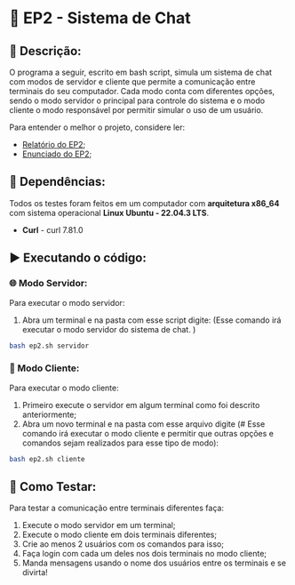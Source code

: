 # 💬 EP2 - Sistema de Chat 

## 📄 Descrição:
O programa a seguir, escrito em bash script, simula um sistema de chat com modos de servidor e cliente que permite a comunicação entre terminais do seu computador. Cada modo conta com diferentes opções, sendo o modo servidor o principal para controle do sistema e o modo cliente o modo responsável por permitir simular o uso de um usuário. 

Para entender o melhor o projeto, considere ler:
- [Relatório do EP2]();
- [Enunciado do EP2]();


## 🔗 Dependências:
Todos os testes foram feitos em um computador com **arquitetura x86_64** com sistema operacional **Linux Ubuntu - 22.04.3 LTS**.
- **Curl** - curl 7.81.0

## ▶️ Executando o código:
### 🌐 Modo Servidor:
Para executar o modo servidor:
1. Abra um terminal e na pasta com esse script digite: (Esse comando irá executar o modo servidor do sistema de chat.
)
```bash
bash ep2.sh servidor
```

### 👤 Modo Cliente:
Para executar o modo cliente:
1. Primeiro execute o servidor em algum terminal como foi descrito anteriormente;
2. Abra um novo terminal e na pasta com esse arquivo digite (# Esse comando irá executar o modo cliente e permitir que outras opções e comandos sejam realizados para esse tipo de modo):
```bash
bash ep2.sh cliente
```


## 🧪 Como Testar:
Para testar a comunicação entre terminais diferentes faça:
1. Execute o modo servidor em um terminal;
2. Execute o modo cliente em dois terminais diferentes;
3. Crie ao menos 2 usuários com os comandos para isso;
4. Faça login com cada um deles nos dois terminais no modo cliente;
5. Manda mensagens usando o nome dos usuários entre os terminais e se divirta!

